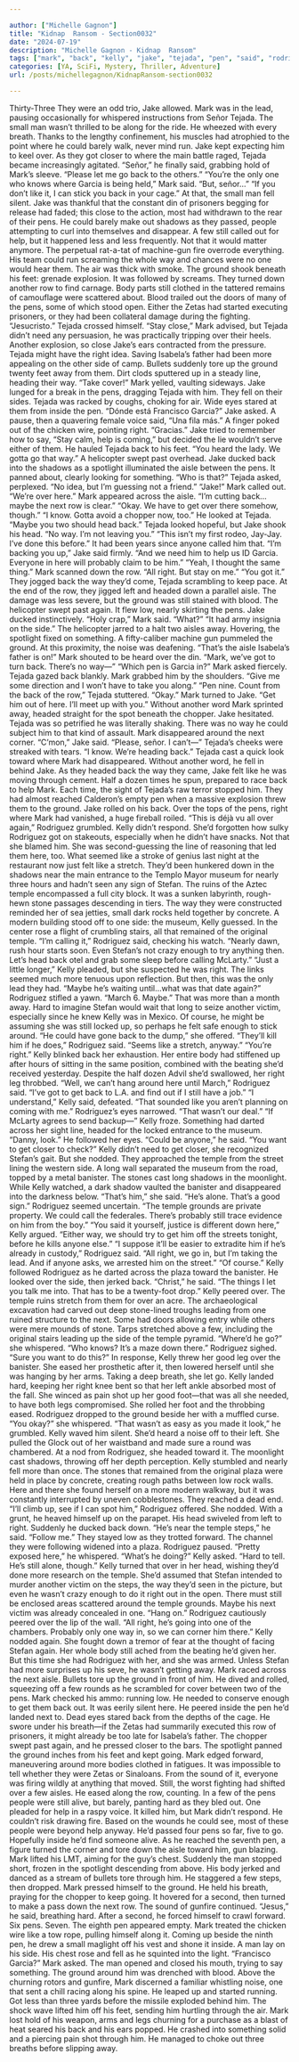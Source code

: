 ```yaml
---

author: ["Michelle Gagnon"]
title: "Kidnap  Ransom - Section0032"
date: "2024-07-19"
description: "Michelle Gagnon - Kidnap  Ransom"
tags: ["mark", "back", "kelly", "jake", "tejada", "pen", "said", "rodriguez", "ground", "still", "right", "way", "one", "temple", "could", "got", "row", "aisle", "like", "side", "next", "get", "stefan", "go", "shadow"]
categories: [YA, SciFi, Mystery, Thriller, Adventure]
url: /posts/michellegagnon/KidnapRansom-section0032

---
```



Thirty-Three
They were an odd trio, Jake allowed. Mark was in the lead, pausing occasionally for whispered instructions from Señor Tejada. The small man wasn’t thrilled to be along for the ride. He wheezed with every breath. Thanks to the lengthy confinement, his muscles had atrophied to the point where he could barely walk, never mind run. Jake kept expecting him to keel over.
As they got closer to where the main battle raged, Tejada became increasingly agitated.
“Señor,” he finally said, grabbing hold of Mark’s sleeve. “Please let me go back to the others.”
“You’re the only one who knows where Garcia is being held,” Mark said.
“But, señor…”
“If you don’t like it, I can stick you back in your cage.”
At that, the small man fell silent.
Jake was thankful that the constant din of prisoners begging for release had faded; this close to the action, most had withdrawn to the rear of their pens. He could barely make out shadows as they passed, people attempting to curl into themselves and disappear. A few still called out for help, but it happened less and less frequently. Not that it would matter anymore. The perpetual rat-a-tat of machine-gun fire overrode everything. His team could run screaming the whole way and chances were no one would hear them. The air was thick with smoke. The ground shook beneath his feet: grenade explosion. It was followed by screams.
They turned down another row to find carnage. Body parts still clothed in the tattered remains of camouflage were scattered about. Blood trailed out the doors of many of the pens, some of which stood open. Either the Zetas had started executing prisoners, or they had been collateral damage during the fighting.
“Jesucristo.” Tejada crossed himself.
“Stay close,” Mark advised, but Tejada didn’t need any persuasion, he was practically tripping over their heels.
Another explosion, so close Jake’s ears contracted from the pressure. Tejada might have the right idea. Saving Isabela’s father had been more appealing on the other side of camp.
Bullets suddenly tore up the ground twenty feet away from them. Dirt clods sputtered up in a steady line, heading their way.
“Take cover!” Mark yelled, vaulting sideways.
Jake lunged for a break in the pens, dragging Tejada with him. They fell on their sides. Tejada was racked by coughs, choking for air. Wide eyes stared at them from inside the pen. “Dónde está Francisco Garcia?” Jake asked.
A pause, then a quavering female voice said, “Una fila más.” A finger poked out of the chicken wire, pointing right.
“Gracias.” Jake tried to remember how to say, “Stay calm, help is coming,” but decided the lie wouldn’t serve either of them. He hauled Tejada back to his feet. “You heard the lady. We gotta go that way.”
A helicopter swept past overhead. Jake ducked back into the shadows as a spotlight illuminated the aisle between the pens. It panned about, clearly looking for something.
“Who is that?” Tejada asked, perplexed.
“No idea, but I’m guessing not a friend.”
“Jake!” Mark called out.
“We’re over here.”
Mark appeared across the aisle. “I’m cutting back…maybe the next row is clear.”
“Okay. We have to get over there somehow, though.”
“I know. Gotta avoid a chopper now, too.” He looked at Tejada. “Maybe you two should head back.”
Tejada looked hopeful, but Jake shook his head. “No way. I’m not leaving you.”
“This isn’t my first rodeo, Jay-Jay. I’ve done this before.”
It had been years since anyone called him that. “I’m backing you up,” Jake said firmly. “And we need him to help us ID Garcia. Everyone in here will probably claim to be him.”
“Yeah, I thought the same thing.” Mark scanned down the row. “All right. But stay on me.”
“You got it.”
They jogged back the way they’d come, Tejada scrambling to keep pace. At the end of the row, they jigged left and headed down a parallel aisle. The damage was less severe, but the ground was still stained with blood.
The helicopter swept past again. It flew low, nearly skirting the pens. Jake ducked instinctively.
“Holy crap,” Mark said.
“What?”
“It had army insignia on the side.”
The helicopter jarred to a halt two aisles away. Hovering, the spotlight fixed on something. A fifty-caliber machine gun pummeled the ground. At this proximity, the noise was deafening.
“That’s the aisle Isabela’s father is on!” Mark shouted to be heard over the din.
“Mark, we’ve got to turn back. There’s no way—”
“Which pen is Garcia in?” Mark asked fiercely.
Tejada gazed back blankly. Mark grabbed him by the shoulders. “Give me some direction and I won’t have to take you along.”
“Pen nine. Count from the back of the row,” Tejada stuttered.
“Okay.” Mark turned to Jake. “Get him out of here. I’ll meet up with you.”
Without another word Mark sprinted away, headed straight for the spot beneath the chopper. Jake hesitated. Tejada was so petrified he was literally shaking. There was no way he could subject him to that kind of assault. Mark disappeared around the next corner. “C’mon,” Jake said. “Please, señor. I can’t—” Tejada’s cheeks were streaked with tears.
“I know. We’re heading back.”
Tejada cast a quick look toward where Mark had disappeared. Without another word, he fell in behind Jake.
As they headed back the way they came, Jake felt like he was moving through cement. Half a dozen times he spun, prepared to race back to help Mark. Each time, the sight of Tejada’s raw terror stopped him.
They had almost reached Calderon’s empty pen when a massive explosion threw them to the ground. Jake rolled on his back. Over the tops of the pens, right where Mark had vanished, a huge fireball roiled.
“This is déjà vu all over again,” Rodriguez grumbled.
Kelly didn’t respond. She’d forgotten how sulky Rodriguez got on stakeouts, especially when he didn’t have snacks. Not that she blamed him. She was second-guessing the line of reasoning that led them here, too. What seemed like a stroke of genius last night at the restaurant now just felt like a stretch. They’d been hunkered down in the shadows near the main entrance to the Templo Mayor museum for nearly three hours and hadn’t seen any sign of Stefan.
The ruins of the Aztec temple encompassed a full city block. It was a sunken labyrinth, rough-hewn stone passages descending in tiers. The way they were constructed reminded her of sea jetties, small dark rocks held together by concrete. A modern building stood off to one side: the museum, Kelly guessed. In the center rose a flight of crumbling stairs, all that remained of the original temple.
“I’m calling it,” Rodriguez said, checking his watch. “Nearly dawn, rush hour starts soon. Even Stefan’s not crazy enough to try anything then. Let’s head back otel and grab some sleep before calling McLarty.”
“Just a little longer,” Kelly pleaded, but she suspected he was right. The links seemed much more tenuous upon reflection. But then, this was the only lead they had.
“Maybe he’s waiting until…what was that date again?” Rodriguez stifled a yawn.
“March 6. Maybe.” That was more than a month away. Hard to imagine Stefan would wait that long to seize another victim, especially since he knew Kelly was in Mexico. Of course, he might be assuming she was still locked up, so perhaps he felt safe enough to stick around. “He could have gone back to the dump,” she offered.
“They’ll kill him if he does,” Rodriguez said. “Seems like a stretch, anyway.”
“You’re right.” Kelly blinked back her exhaustion. Her entire body had stiffened up after hours of sitting in the same position, combined with the beating she’d received yesterday. Despite the half dozen Advil she’d swallowed, her right leg throbbed.
“Well, we can’t hang around here until March,” Rodriguez said. “I’ve got to get back to L.A. and find out if I still have a job.”
“I understand,” Kelly said, defeated.
“That sounded like you aren’t planning on coming with me.” Rodriguez’s eyes narrowed. “That wasn’t our deal.”
“If McLarty agrees to send backup—” Kelly froze. Something had darted across her sight line, headed for the locked entrance to the museum. “Danny, look.”
He followed her eyes. “Could be anyone,” he said. “You want to get closer to check?”
Kelly didn’t need to get closer, she recognized Stefan’s gait. But she nodded.
They approached the temple from the street lining the western side. A long wall separated the museum from the road, topped by a metal banister. The stones cast long shadows in the moonlight. While Kelly watched, a dark shadow vaulted the banister and disappeared into the darkness below.
“That’s him,” she said.
“He’s alone. That’s a good sign.” Rodriguez seemed uncertain. “The temple grounds are private property. We could call the federales. There’s probably still trace evidence on him from the boy.”
“You said it yourself, justice is different down here,” Kelly argued. “Either way, we should try to get him off the streets tonight, before he kills anyone else.”
“I suppose it’ll be easier to extradite him if he’s already in custody,” Rodriguez said. “All right, we go in, but I’m taking the lead. And if anyone asks, we arrested him on the street.”
“Of course.” Kelly followed Rodriguez as he darted across the plaza toward the banister. He looked over the side, then jerked back. “Christ,” he said. “The things I let you talk me into. That has to be a twenty-foot drop.”
Kelly peered over. The temple ruins stretch from them for over an acre. The archaeological excavation had carved out deep stone-lined troughs leading from one ruined structure to the next. Some had doors allowing entry while others were mere mounds of stone. Tarps stretched above a few, including the original stairs leading up the side of the temple pyramid.
“Where’d he go?” she whispered.
“Who knows? It’s a maze down there.” Rodriguez sighed. “Sure you want to do this?”
In response, Kelly threw her good leg over the banister. She eased her prosthetic after it, then lowered herself until she was hanging by her arms. Taking a deep breath, she let go.
Kelly landed hard, keeping her right knee bent so that her left ankle absorbed most of the fall. She winced as pain shot up her good foot—that was all she needed, to have both legs compromised. She rolled her foot and the throbbing eased.
Rodriguez dropped to the ground beside her with a muffled curse.
“You okay?” she whispered.
“That wasn’t as easy as you made it look,” he grumbled.
Kelly waved him silent. She’d heard a noise off to their left. She pulled the Glock out of her waistband and made sure a round was chambered. At a nod from Rodriguez, she headed toward it.
The moonlight cast shadows, throwing off her depth perception. Kelly stumbled and nearly fell more than once. The stones that remained from the original plaza were held in place by concrete, creating rough paths between low rock walls. Here and there she found herself on a more modern walkway, but it was constantly interrupted by uneven cobblestones. They reached a dead end.
“I’ll climb up, see if I can spot him,” Rodriguez offered.
She nodded. With a grunt, he heaved himself up on the parapet. His head swiveled from left to right. Suddenly he ducked back down.
“He’s near the temple steps,” he said. “Follow me.”
They stayed low as they trotted forward. The channel they were following widened into a plaza. Rodriguez paused.
“Pretty exposed here,” he whispered.
“What’s he doing?” Kelly asked.
“Hard to tell. He’s still alone, though.”
Kelly turned that over in her head, wishing they’d done more research on the temple. She’d assumed that Stefan intended to murder another victim on the steps, the way they’d seen in the picture, but even he wasn’t crazy enough to do it right out in the open. There must still be enclosed areas scattered around the temple grounds. Maybe his next victim was already concealed in one.
“Hang on.” Rodriguez cautiously peered over the lip of the wall. “All right, he’s going into one of the chambers. Probably only one way in, so we can corner him there.”
Kelly nodded again. She fought down a tremor of fear at the thought of facing Stefan again. Her whole body still ached from the beating he’d given her. But this time she had Rodriguez with her, and she was armed. Unless Stefan had more surprises up his seve, he wasn’t getting away.
Mark raced across the next aisle. Bullets tore up the ground in front of him. He dived and rolled, squeezing off a few rounds as he scrambled for cover between two of the pens. Mark checked his ammo: running low. He needed to conserve enough to get them back out.
It was eerily silent here. He peered inside the pen he’d landed next to. Dead eyes stared back from the depths of the cage. He swore under his breath—if the Zetas had summarily executed this row of prisoners, it might already be too late for Isabela’s father.
The chopper swept past again, and he pressed closer to the bars. The spotlight panned the ground inches from his feet and kept going. Mark edged forward, maneuvering around more bodies clothed in fatigues. It was impossible to tell whether they were Zetas or Sinaloans. From the sound of it, everyone was firing wildly at anything that moved.
Still, the worst fighting had shifted over a few aisles. He eased along the row, counting. In a few of the pens people were still alive, but barely, panting hard as they bled out. One pleaded for help in a raspy voice. It killed him, but Mark didn’t respond. He couldn’t risk drawing fire. Based on the wounds he could see, most of these people were beyond help anyway. He’d passed four pens so far, five to go. Hopefully inside he’d find someone alive.
As he reached the seventh pen, a figure turned the corner and tore down the aisle toward him, gun blazing. Mark lifted his LMT, aiming for the guy’s chest.
Suddenly the man stopped short, frozen in the spotlight descending from above. His body jerked and danced as a stream of bullets tore through him. He staggered a few steps, then dropped.
Mark pressed himself to the ground. He held his breath, praying for the chopper to keep going. It hovered for a second, then turned to make a pass down the next row. The sound of gunfire continued.
“Jesus,” he said, breathing hard. After a second, he forced himself to crawl forward. Six pens. Seven. The eighth pen appeared empty. Mark treated the chicken wire like a tow rope, pulling himself along it. Coming up beside the ninth pen, he drew a small maglight off his vest and shone it inside.
A man lay on his side. His chest rose and fell as he squinted into the light.
“Francisco Garcia?” Mark asked. The man opened and closed his mouth, trying to say something. The ground around him was drenched with blood. Above the churning rotors and gunfire, Mark discerned a familiar whistling noise, one that sent a chill racing along his spine.
He leaped up and started running. Got less than three yards before the missile exploded behind him. The shock wave lifted him off his feet, sending him hurtling through the air. Mark lost hold of his weapon, arms and legs churning for a purchase as a blast of heat seared his back and his ears popped. He crashed into something solid and a piercing pain shot through him. He managed to choke out three breaths before slipping away.
